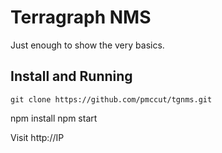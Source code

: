 # Terragraph NMS
Just enough to show the very basics.

## Install and Running
`git clone https://github.com/pmccut/tgnms.git`

npm install
npm start

Visit http://IP
